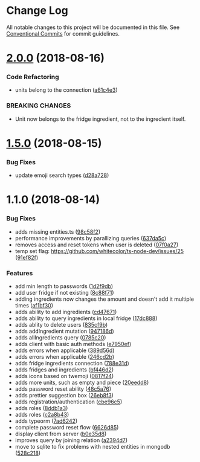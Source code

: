 # Change Log

All notable changes to this project will be documented in this file.
See [Conventional Commits](https://conventionalcommits.org) for commit guidelines.

<a name="2.0.0"></a>
# [2.0.0](https://github.com/aimed/frosty/compare/v1.5.0...v2.0.0) (2018-08-16)


### Code Refactoring

* units belong to the connection ([a61c4e3](https://github.com/aimed/frosty/commit/a61c4e3))


### BREAKING CHANGES

* Unit now belongs to the fridge ingredient, not to the ingredient itself.




<a name="1.5.0"></a>
# [1.5.0](https://github.com/aimed/frosty/compare/v1.4.1...v1.5.0) (2018-08-15)


### Bug Fixes

* update emoji search types ([d28a728](https://github.com/aimed/frosty/commit/d28a728))




<a name="1.1.0"></a>
# 1.1.0 (2018-08-14)


### Bug Fixes

* adds missing entities.ts ([98c58f2](https://github.com/aimed/frosty/commit/98c58f2))
* performance improvements by parallizing queries ([637da5c](https://github.com/aimed/frosty/commit/637da5c))
* removes access and reset tokens when user is deleted ([07f0a27](https://github.com/aimed/frosty/commit/07f0a27))
* temp set flag: https://github.com/whitecolor/ts-node-dev/issues/25 ([91ef82f](https://github.com/aimed/frosty/commit/91ef82f))


### Features

* add min length to passwords ([1d2f9db](https://github.com/aimed/frosty/commit/1d2f9db))
* add user fridge if not existing ([8c88f71](https://github.com/aimed/frosty/commit/8c88f71))
* adding ingredients now changes the amount and doesn't add it multiple times ([af1bf30](https://github.com/aimed/frosty/commit/af1bf30))
* adds ability to add ingredients ([cd47671](https://github.com/aimed/frosty/commit/cd47671))
* adds ability to query ingredients in local fridge ([17dc888](https://github.com/aimed/frosty/commit/17dc888))
* adds ablity to delete users ([835cf9b](https://github.com/aimed/frosty/commit/835cf9b))
* adds addIngredient mutation ([947186d](https://github.com/aimed/frosty/commit/947186d))
* adds allIngredients query ([0785c20](https://github.com/aimed/frosty/commit/0785c20))
* adds client with basic auth methods ([e7950ef](https://github.com/aimed/frosty/commit/e7950ef))
* adds errors when applicable ([389d56d](https://github.com/aimed/frosty/commit/389d56d))
* adds errors when applicable ([246cd2b](https://github.com/aimed/frosty/commit/246cd2b))
* adds fridge ingredients connection ([788e31d](https://github.com/aimed/frosty/commit/788e31d))
* adds fridges and ingredients ([bf446d2](https://github.com/aimed/frosty/commit/bf446d2))
* adds icons based on twemoji ([0817f24](https://github.com/aimed/frosty/commit/0817f24))
* adds more units, such as empty and piece ([20eedd8](https://github.com/aimed/frosty/commit/20eedd8))
* adds password reset ability ([48c5a76](https://github.com/aimed/frosty/commit/48c5a76))
* adds prettier suggestion box ([26eb8f3](https://github.com/aimed/frosty/commit/26eb8f3))
* adds registration/authentication ([cbe96c5](https://github.com/aimed/frosty/commit/cbe96c5))
* adds roles ([8ddb1a3](https://github.com/aimed/frosty/commit/8ddb1a3))
* adds roles ([c2a8b43](https://github.com/aimed/frosty/commit/c2a8b43))
* adds typeorm ([7ad6242](https://github.com/aimed/frosty/commit/7ad6242))
* complete password reset flow ([6626d85](https://github.com/aimed/frosty/commit/6626d85))
* display client from server ([b0e35d8](https://github.com/aimed/frosty/commit/b0e35d8))
* improves query by joining relation ([a2394d7](https://github.com/aimed/frosty/commit/a2394d7))
* move to sqlite to fix problems with nested entities in mongodb ([528c218](https://github.com/aimed/frosty/commit/528c218))
